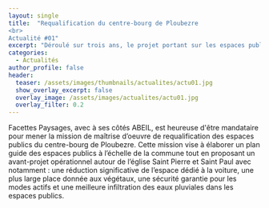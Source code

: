 ```yaml
---
layout: single
title:  "Requalification du centre-bourg de Ploubezre
<br>
Actualité #01"
excerpt: "Déroulé sur trois ans, le projet portant sur les espaces publics de Ploubezre démarre en juin 2023 !"
categories:
  - Actualités
author_profile: false
header:
  teaser: /assets/images/thumbnails/actualites/actu01.jpg
  show_overlay_excerpt: false
  overlay_image: /assets/images/actualites/actu01.jpg
  overlay_filter: 0.2
---
```


Facettes Paysages, avec à ses côtés ABEIL, est heureuse d'être mandataire pour mener la mission de maîtrise d’oeuvre de requalification des espaces publics du centre-bourg de Ploubezre. Cette mission vise à élaborer un plan guide des espaces publics à l’échelle de la commune tout en proposant un avant-projet opérationnel autour de l’église Saint Pierre et Saint Paul avec notamment : une réduction significative de l’espace dédié à la voiture, une plus large place donnée aux végétaux, une sécurité garantie pour les modes actifs et une meilleure infiltration des eaux pluviales dans les espaces publics.
